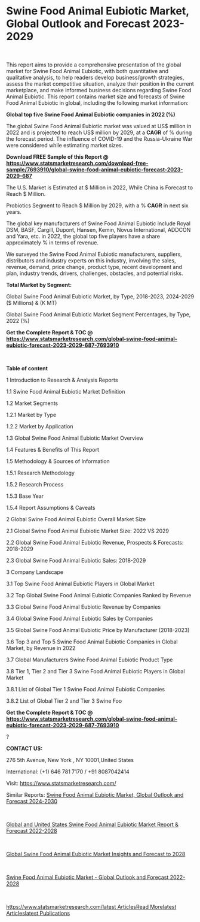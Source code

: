 <h1>Swine Food Animal Eubiotic Market, Global Outlook and Forecast 2023-2029</h1><br/><p>This report aims to provide a comprehensive presentation of the global market for Swine Food Animal Eubiotic, with both quantitative and qualitative analysis, to help readers develop business/growth strategies, assess the market competitive situation, analyze their position in the current marketplace, and make informed business decisions regarding Swine Food Animal Eubiotic. This report contains market size and forecasts of Swine Food Animal Eubiotic in global, including the following market information:</p>
 
 
 
 <p><strong>Global top five Swine Food Animal Eubiotic companies in 2022 (%)</strong></p>
 
 
 
 <p>The global Swine Food Animal Eubiotic market was valued at US$ million in 2022 and is projected to reach US$ million by 2029, at a <strong>CAGR</strong> of % during the forecast period. The influence of COVID-19 and the Russia-Ukraine War were considered while estimating market sizes.</p>
 
 
 
 <p><strong>Download FREE Sample of this Report @ <a href="https://www.statsmarketresearch.com/download-free-sample/7693910/global-swine-food-animal-eubiotic-forecast-2023-2029-687">https://www.statsmarketresearch.com/download-free-sample/7693910/global-swine-food-animal-eubiotic-forecast-2023-2029-687</a></strong></p>
 
 
 
 <p>The U.S. Market is Estimated at $ Million in 2022, While China is Forecast to Reach $ Million.</p>
 
 
 
 <p>Probiotics Segment to Reach $ Million by 2029, with a % <strong>CAGR</strong> in next six years.</p>
 
 
 
 <p>The global key manufacturers of Swine Food Animal Eubiotic include Royal DSM, BASF, Cargill, Dupont, Hansen, Kemin, Novus International, ADDCON and Yara, etc. in 2022, the global top five players have a share approximately % in terms of revenue.</p>
 
 
 
 <p>We surveyed the Swine Food Animal Eubiotic manufacturers, suppliers, distributors and industry experts on this industry, involving the sales, revenue, demand, price change, product type, recent development and plan, industry trends, drivers, challenges, obstacles, and potential risks.</p>
 
 
 
 <p><strong>Total Market by Segment:</strong></p>
 
 
 
 <p>Global Swine Food Animal Eubiotic Market, by Type, 2018-2023, 2024-2029 ($ Millions) & (K MT)</p>
 
 
 
 <p>Global Swine Food Animal Eubiotic Market Segment Percentages, by Type, 2022 (%)</p>
 
 
 
 <div><b>Get the Complete Report & TOC @ <a href="https://www.statsmarketresearch.com/global-swine-food-animal-eubiotic-forecast-2023-2029-687-7693910">https://www.statsmarketresearch.com/global-swine-food-animal-eubiotic-forecast-2023-2029-687-7693910</a></b></div>
 
 
 
 <p><br />
 
 <b>Table of content</b></p>
 
 
 
 <p>1 Introduction to Research & Analysis Reports<br />
 
 1.1 Swine Food Animal Eubiotic Market Definition<br />
 
 1.2 Market Segments<br />
 
 1.2.1 Market by Type<br />
 
 1.2.2 Market by Application<br />
 
 1.3 Global Swine Food Animal Eubiotic Market Overview<br />
 
 1.4 Features & Benefits of This Report<br />
 
 1.5 Methodology & Sources of Information<br />
 
 1.5.1 Research Methodology<br />
 
 1.5.2 Research Process<br />
 
 1.5.3 Base Year<br />
 
 1.5.4 Report Assumptions & Caveats<br />
 
 2 Global Swine Food Animal Eubiotic Overall Market Size<br />
 
 2.1 Global Swine Food Animal Eubiotic Market Size: 2022 VS 2029<br />
 
 2.2 Global Swine Food Animal Eubiotic Revenue, Prospects & Forecasts: 2018-2029<br />
 
 2.3 Global Swine Food Animal Eubiotic Sales: 2018-2029<br />
 
 3 Company Landscape<br />
 
 3.1 Top Swine Food Animal Eubiotic Players in Global Market<br />
 
 3.2 Top Global Swine Food Animal Eubiotic Companies Ranked by Revenue<br />
 
 3.3 Global Swine Food Animal Eubiotic Revenue by Companies<br />
 
 3.4 Global Swine Food Animal Eubiotic Sales by Companies<br />
 
 3.5 Global Swine Food Animal Eubiotic Price by Manufacturer (2018-2023)<br />
 
 3.6 Top 3 and Top 5 Swine Food Animal Eubiotic Companies in Global Market, by Revenue in 2022<br />
 
 3.7 Global Manufacturers Swine Food Animal Eubiotic Product Type<br />
 
 3.8 Tier 1, Tier 2 and Tier 3 Swine Food Animal Eubiotic Players in Global Market<br />
 
 3.8.1 List of Global Tier 1 Swine Food Animal Eubiotic Companies<br />
 
 3.8.2 List of Global Tier 2 and Tier 3 Swine Foo</p>
 
 
 
 <div><b>Get the Complete Report & TOC @ <a href="https://www.statsmarketresearch.com/global-swine-food-animal-eubiotic-forecast-2023-2029-687-7693910">https://www.statsmarketresearch.com/global-swine-food-animal-eubiotic-forecast-2023-2029-687-7693910</a></b></div>
 
 
 
 <p>? </p>
 
 
 
 <p><b>CONTACT US:</b><br />
 
 276 5th Avenue, New York , NY 10001,United States<br />
 
 International: (+1) 646 781 7170 / +91 8087042414<br />
 
 Visit: <a href="https://www.statsmarketresearch.com/">https://www.statsmarketresearch.com/</a><br />
 
 Similar Reports: <a href="https://www.statsmarketresearch.com/global-swine-food-animal-eubiotic-forecast-2023-2029-687-7693910">Swine Food Animal Eubiotic Market, Global Outlook and Forecast 2024-2030</a><br />
 
 <br />
 
 <a href="https://www.statsmarketresearch.com/global-swine-food-animal-eubiotic-forecast-2023-2029-687-7693910">Global and United States Swine Food Animal Eubiotic Market Report & Forecast 2022-2028</a><br />
 
 <br />
 
 <a href="https://www.statsmarketresearch.com/global-swine-food-animal-eubiotic-forecast-2023-2029-687-7693910">Global Swine Food Animal Eubiotic Market Insights and Forecast to 2028</a><br />
 
 <br />
 
 <a href="https://www.statsmarketresearch.com/global-swine-food-animal-eubiotic-forecast-2023-2029-687-7693910">Swine Food Animal Eubiotic Market - Global Outlook and Forecast 2022-2028</a><br />
 
 <br />
 
 <a href="https://gyeongbokgung.com">https://www.statsmarketresearch.com/</a><a href="https://hallyeomaritime.com">latest Articles</a><a href="https://jingwansa.com">Read More</a><a href="https://nguoiviet.jp/">latest Articles</a><a href="https://www.intelmarketresearch.com/">latest Publications</a></p>